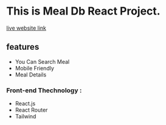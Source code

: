 # This is Meal Db React Project.
[live website link](https://angry-cori-e837eb.netlify.app/)

## features
* You Can Search Meal
* Mobile Friendly
* Meal Details

### Front-end Thechnology : 
* React.js
* React Router
* Tailwind
